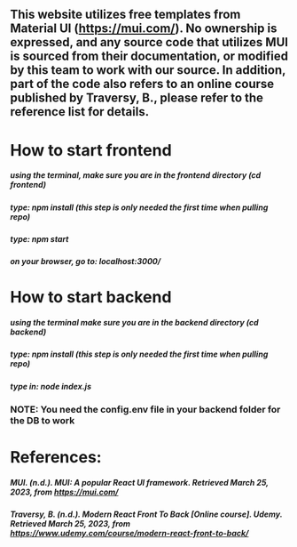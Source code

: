 This website utilizes free templates from Material UI (https://mui.com/). No ownership is expressed, and any source code that utilizes MUI is sourced from their documentation, or modified by this team to work with our source.
In addition, part of the code also refers to an online course published by Traversy, B., please refer to the reference list for details.
---

# How to start frontend

##### using the terminal, make sure you are in the frontend directory (cd frontend)
##### type: npm install (this step is only needed the first time when pulling repo)
##### type: npm start
##### on your browser, go to: localhost:3000/

# How to start backend

##### using the terminal make sure you are in the backend directory (cd backend)
##### type: npm install (this step is only needed the first time when pulling repo)
##### type in: node index.js

### NOTE: You need the config.env file in your backend folder for the DB to work

# References:
##### MUI. (n.d.). MUI: A popular React UI framework. Retrieved March 25, 2023, from https://mui.com/
##### Traversy, B. (n.d.). Modern React Front To Back [Online course]. Udemy. Retrieved March 25, 2023, from https://www.udemy.com/course/modern-react-front-to-back/